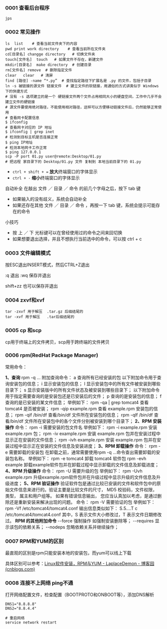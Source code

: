 ### 0001 查看后台程序

```shell
jps
```

### 0002 常见操作

```shell
ls	list	# 查看当前文件夹下的内容
pwd	print work directory	# 查看当前所在文件夹
cd[目录名]	changge directory	# 切换文件夹
touch[文件名]	touch	# 如果文件不存在，新建文件
mkdir[目录名]	make directory	# 创建目录
rm[文件名]	remove	# 删除指定文件
clear	clear	# 清屏
find [路径] -name “*.py”	# 查找指定路径下扩展名是 .py 的文件，包括子目录
ln -s 被链接的源文件 链接文件	# 建立文件的软链接，用通俗的方式讲类似于 Windows 下的快捷方式
# 没有 -s 选项建立的是一个 硬链接文件两个文件占用相同大小的硬盘空间，工作中几乎不会建立文件的硬链接
# 源文件要使用绝对路径，不能使用相对路径，这样可以方便移动链接文件后，仍然能够正常使用
# 查看网卡配置信息
$ ifconfig
# 查看网卡对应的 IP 地址
$ ifconfig | grep inet
# 检测到目标主机是否连接正常
$ ping IP地址
# 检测本地网卡工作正常
$ ping 127.0.0.1
scp -P port 01.py user@remote:Desktop/01.py
# 把远程 家目录下的 Desktop/01.py 文件 复制到 本地当前目录下的 01.py
```

- `ctrl + shift + =` **放大**终端窗口的字体显示
- `ctrl + -` **缩小**终端窗口的字体显示

自动补全
在敲出 文件 ／ 目录 ／ 命令 的前几个字母之后，按下 tab 键

- 如果输入的没有歧义，系统会自动补全
- 如果还存在其他 文件 ／ 目录 ／ 命令 ，再按一下 tab 键，系统会提示可能存在的命令

小技巧

- 按 上 ／ 下 光标键可以在曾经使用过的命令之间来回切换
- 如果想要退出选择，并且不想执行当前选中的命令，可以按 ctrl + c

### 0003 文件编辑模式

按ESC退出INSERT模式，然后CTRL+Z退出 

:q 退出         :wq 保存并退出

shift+zz 也可以保存并退出

### 0004 zxvf和xvf

```shell
tar -zxvf 用于解压  .tar.gz 后缀结尾的
tar -xvf 用于解压   .tar后缀结尾的
```

### 0005 cp 和scp

cp用于终端上的文件拷贝，scp用于跨终端的文件拷贝

### 0006 rpm(RedHat Package Manager)

常用命令：

**1、查询**
rpm -q …
附加查询命令：
a 查询所有已经安装的包
以下附加命令用于查询安装包的信息；
i 显示安装包的信息；
l 显示安装包中的所有文件被安装到哪些目录下；
s 显示安装版中的所有文件状态及被安装到哪些目录下；
以下附加命令用于指定需要查询的是安装包还是已安装后的文件；
p 查询的是安装包的信息；
f 查询的是已安装的某文件信息；
举例如下：
rpm -qa | grep tomcat4 查看 tomcat4 是否被安装；
rpm -qip example.rpm 查看 example.rpm 安装包的信息；
rpm -qif /bin/df 查看/bin/df 文件所在安装包的信息；
rpm -qlf /bin/df 查看/bin/df 文件所在安装包中的各个文件分别被安装到哪个目录下；
**2、RPM 安装操作**
命令：
rpm -i 需要安装的包文件名
举例如下：
rpm -i example.rpm 安装 example.rpm 包；
rpm -iv example.rpm 安装 example.rpm 包并在安装过程中显示正在安装的文件信息；
rpm -ivh example.rpm 安装 example.rpm 包并在安装过程中显示正在安装的文件信息及安装进度；
**3、RPM 卸载操作**
命令：
rpm -e 需要卸载的安装包
在卸载之前，通常需要使用rpm -q …命令查出需要卸载的安装包名称。
举例如下：
rpm -e tomcat4 卸载 tomcat4 软件包
rpm -evh example 卸载example软件包并在卸载过程中显示卸载的文件信息及卸载进度；
**4、RPM 升级操作**
命令：
rpm -U 需要升级的包
举例如下：
rpm -Uvh example.rpm 升级example.rpm软件包并在升级过程中显示升级的文件信息及升级进度；
**5、RPM 验证操作**
验证软件包是通过比较已安装的文件和软件包中的原始文件信息来进行的。验证主要是比较文件的尺寸， MD5 校验码，文件权限， 类型， 属主和用户组等。
如果有错误信息输出， 您应当认真加以考虑，是通过删除还是重新安装来解决出现的问题。
命令：
rpm -V 需要验证的包
举例如下：
rpm -Vf /etc/tomcat4/tomcat4.conf
输出信息类似如下：
S.5....T c /etc/tomcat4/tomcat4.conf
其中，S 表示文件大小修改过，T 表示文件日期修改过。
**RPM 的其他附加命令**
--force 强制操作 如强制安装删除等；
--requires 显示该包的依赖关系；
--nodeps 忽略依赖关系并继续操作；

### 0007 RPM和YUM的区别

最直观的区别是rpm只能安装本地的安装包，而yum可以线上下载

具体区别可以参考：[Linux软件安装，RPM与YUM - LaplaceDemon - 博客园 (cnblogs.com)](https://www.cnblogs.com/shijiaqi1066/p/3843955.html)

### 0008 连接不上网络 ping不通

打开网络配置文件，检查配置（BOOTPROTO和ONBOOT等），添加DNS解析

```shell
DNS1="8.8.8.8"
DNS2="8.8.4.4"

# 重启网络
service network restart 
```

